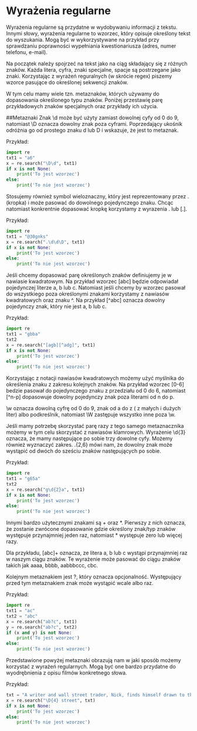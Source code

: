 # Wyrażenia regularne



Wyrażenia regularne są przydatne w wydobywaniu informacji z tekstu.
Innymi słowy, wyrażenia regularne to wzorzec, który opisuje określony tekst do wyszukania.
Mogą być w wykorzystywane na przykład przy sprawdzaniu poprawności wypełniania kwestionariusza
(adres, numer telefonu, e-mail).


Na początek należy spojrzeć na tekst jako na ciąg składający się z różnych znaków. 
Każda litera, cyfra, znaki specjalne, spacje są postrzegane jako znaki. Korzystając z
wyrażeń reguralnych (w skrócie regex) piszemy wzorce pasujące do określonej sekwencji znaków.

W tym celu mamy wiele tzn. metaznaków, których używamy do dopasowania określonego typu 
znaków. Poniżej przestawię parę przykładowych znaków specjalnych oraz przykłady ich użycia.

##Metaznaki
Znak \d może być użyty zamiast dowolnej cyfy od 0 do 9, natomiast \D oznacza dowolny znak poza cyframi. Poprzedający ukośnik odróżnia go od
prostego znaku d lub D i wskazuje, że jest to metaznak.

Przykład:

```python
import re
txt1 = "a6"
x = re.search("\D\d", txt1)
if x is not None:
    print('To jest wzorzec')
else:
    print('To nie jest wzorzec')
```
Stosujemy również symbol wieloznaczny, który jest reprezentowany przez . (kropka) i może pasować
do dowolnego pojedynczego znaku. Chcąc natomiast konkrentnie dopasować kropkę korzystamy z wyrazenia \. lub [.].

Przykład:

```python
import re
txt1 = "@30gnks"
x = re.search(".\d\d\D", txt1)
if x is not None:
    print('To jest wzorzec')
else:
    print('To nie jest wzorzec')
```
Jeśli chcemy dopasować parę określonych znaków definiujemy je w nawiasie kwadratowym. Na przykład
wzorzec [abc] będzie odpowiadał pojedynczej literze a, b lub c.
Natomiast jeśli chcemy by wzorzec pasował do wszystkiego poza określonymi znakami korzystamy z nawiasów
kwadratowych oraz znaku ^. Na przykład [^abc] oznacza dowolny pojedynczy znak, który nie jest
a, b lub c.

Przykład:
```python
import re
txt1 = "gbba"
txt2
x = re.search("[agb][^adg]", txt1)
if x is not None:
    print('To jest wzorzec')
else:
    print('To nie jest wzorzec')
```


Korzystając z notacji nawiasów kwadratowych możemy użyć myślnika do określenia znaku z zakresu kolejnych znaków.
Na przykład wzorzec [0-6] bedzie pasował do pojedynczego znaku z przedziału od 0 do 6, natomiast
[^n-p] dopasowuje dowolny pojedynczy znak poza literami od n do p.

\w oznacza dowolną cyfrę od 0 do 9, znak od a do z ( z małych i dużych liter) albo podkreślnik, natomiast
\W zastępuje wszystko inne poza \w.

Jeśli mamy potrzebę skorzystać parę razy z tego samego metaznacznika możemy w tym celu skorzystać z 
nawiasów klamrowych. Wyrażenie \d{3} oznacza, że mamy następujące po sobie trzy dowolne cyfy. Możemy
również wyznaczyć zakres. .{2,6} mówi nam, że dowolny znak może wystąpić od dwóch do sześciu znaków
następujących po sobie.

Przykład:
```python
import re
txt1 = "g65a"
txt2
x = re.search("g\d{2}a", txt1)
if x is not None:
    print('To jest wzorzec')
else:
    print('To nie jest wzorzec')
```


Innymi bardzo użytecznymi znakami są + oraz *. Pierwszy z nich oznacza, że zostanie zwrócone dopasowanie
gdzie określony znak/typ znaków występuje przynajmniej jeden raz, natomiast * występuje zero
lub więcej razy.

Dla przykładu, [abc]+ oznacza, ze litera a, b lub c wystąpi przynajmniej raz w naszym ciągu znaków.
Te wyrażenie może pasować do ciągu znaków takich jak aaaa, bbbb, aabbbccc, cbc.

Kolejnym metaznakiem jest ?, który oznacza opcjonalność. Występujący przed tym metaznakiem znak
może wystąpić wcale albo raz. 

Przykład:

```python
import re
txt1 = "ac"
txt2 = "abc"
x = re.search("ab?c", txt1)
y = re.search("ab?c", txt2)
if (x and y) is not None:
    print('To jest wzorzec')
else:
    print('To nie jest wzorzec')
```

Przedstawione powyżej metaznaki obrazują nam w jaki sposób możemy korzystać z wyrażeń regularnych.
Mogą być one bardzo przydatne do wyodrębnienia z opisu filmów konkretnego słowa.

Przykład:

```python
txt = "A writer and wall street trader, Nick, finds himself drawn to the past and lifestyle of his neighbor, Jay Gatsby."
x = re.search("\D{4} street", txt)
if x is not None:
    print('To jest wzorzec')
else:
    print('To nie jest wzorzec')
```
